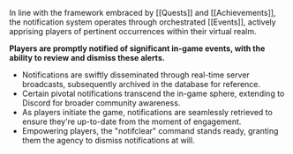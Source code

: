 In line with the framework embraced by [[Quests]] and [[Achievements]], the notification system operates through orchestrated [[Events]], actively apprising players of pertinent occurrences within their virtual realm.

**Players are promptly notified of significant in-game events, with the ability to review and dismiss these alerts.**

- Notifications are swiftly disseminated through real-time server broadcasts, subsequently archived in the database for reference.
- Certain pivotal notifications transcend the in-game sphere, extending to Discord for broader community awareness.
- As players initiate the game, notifications are seamlessly retrieved to ensure they're up-to-date from the moment of engagement.
- Empowering players, the "notifclear" command stands ready, granting them the agency to dismiss notifications at will.